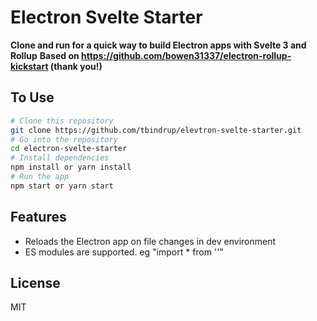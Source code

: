 # Electron Svelte Starter

**Clone and run for a quick way to build Electron apps with Svelte 3 and Rollup**
**Based on https://github.com/bowen31337/electron-rollup-kickstart (thank you!)**

## To Use

```bash
# Clone this repository
git clone https://github.com/tbindrup/elevtron-svelte-starter.git
# Go into the repository
cd electron-svelte-starter
# Install dependencies
npm install or yarn install
# Run the app
npm start or yarn start
```

## Features

- Reloads the Electron app on file changes in dev environment
- ES modules are supported. eg "import \* from ''"

## License

MIT

